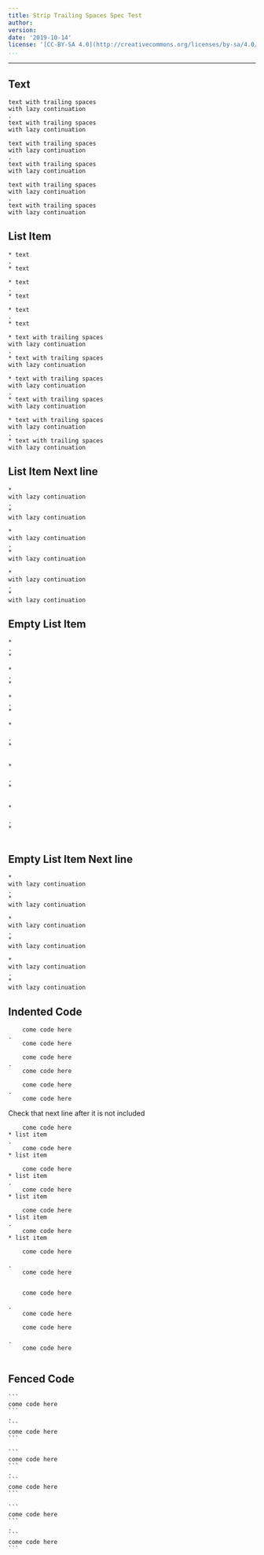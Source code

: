 ```yaml
---
title: Strip Trailing Spaces Spec Test
author:
version:
date: '2019-10-14'
license: '[CC-BY-SA 4.0](http://creativecommons.org/licenses/by-sa/4.0/)'
...
```


---

## Text

```````````````````````````````` example Text: 1
text with trailing spaces      
with lazy continuation      
.
text with trailing spaces      
with lazy continuation      
````````````````````````````````


```````````````````````````````` example(Text: 2) options(trailing-keep-none)
text with trailing spaces      
with lazy continuation      
.
text with trailing spaces
with lazy continuation
````````````````````````````````


```````````````````````````````` example(Text: 3) options(trailing-keep-all)
text with trailing spaces      
with lazy continuation      
.
text with trailing spaces      
with lazy continuation      
````````````````````````````````


## List Item

```````````````````````````````` example List Item: 1
* text    
.
* text    
````````````````````````````````


```````````````````````````````` example(List Item: 2) options(trailing-keep-none)
* text    
.
* text
````````````````````````````````


```````````````````````````````` example(List Item: 3) options(trailing-keep-all)
* text    
.
* text    
````````````````````````````````


```````````````````````````````` example List Item: 4
* text with trailing spaces      
with lazy continuation      
.
* text with trailing spaces      
with lazy continuation      
````````````````````````````````


```````````````````````````````` example(List Item: 5) options(trailing-keep-none)
* text with trailing spaces      
with lazy continuation      
.
* text with trailing spaces
with lazy continuation
````````````````````````````````


```````````````````````````````` example(List Item: 6) options(trailing-keep-all)
* text with trailing spaces      
with lazy continuation      
.
* text with trailing spaces      
with lazy continuation      
````````````````````````````````


## List Item Next line

```````````````````````````````` example List Item Next line: 1
*       
with lazy continuation      
.
*       
with lazy continuation      
````````````````````````````````


```````````````````````````````` example(List Item Next line: 2) options(trailing-keep-none)
*       
with lazy continuation      
.
*
with lazy continuation
````````````````````````````````


```````````````````````````````` example(List Item Next line: 3) options(trailing-keep-all)
*       
with lazy continuation      
.
*       
with lazy continuation      
````````````````````````````````


## Empty List Item

```````````````````````````````` example Empty List Item: 1
*    
.
*    
````````````````````````````````


```````````````````````````````` example(Empty List Item: 2) options(trailing-keep-none)
*    
.
*
````````````````````````````````


```````````````````````````````` example(Empty List Item: 3) options(trailing-keep-all)
*    
.
*    
````````````````````````````````


```````````````````````````````` example Empty List Item: 4
*    
    
.
*    
    
````````````````````````````````


```````````````````````````````` example(Empty List Item: 5) options(trailing-keep-none)
*    
    
.
*
    
````````````````````````````````


```````````````````````````````` example(Empty List Item: 6) options(trailing-keep-all)
*    
    
.
*    
    
````````````````````````````````


## Empty List Item Next line

```````````````````````````````` example Empty List Item Next line: 1
*       
with lazy continuation      
.
*       
with lazy continuation      
````````````````````````````````


```````````````````````````````` example(Empty List Item Next line: 2) options(trailing-keep-none)
*       
with lazy continuation      
.
*
with lazy continuation
````````````````````````````````


```````````````````````````````` example(Empty List Item Next line: 3) options(trailing-keep-all)
*       
with lazy continuation      
.
*       
with lazy continuation      
````````````````````````````````


## Indented Code

```````````````````````````````` example Indented Code: 1
    come code here      
.
    come code here      
````````````````````````````````


```````````````````````````````` example(Indented Code: 2) options(code-keep-none)
    come code here      
.
    come code here
````````````````````````````````


```````````````````````````````` example(Indented Code: 3) options(code-keep-all)
    come code here      
.
    come code here      
````````````````````````````````


Check that next line after it is not included

```````````````````````````````` example Indented Code: 4
    come code here      
* list item     
.
    come code here      
* list item     
````````````````````````````````


```````````````````````````````` example(Indented Code: 5) options(code-keep-none)
    come code here      
* list item     
.
    come code here
* list item     
````````````````````````````````


```````````````````````````````` example(Indented Code: 6) options(code-keep-all)
    come code here      
* list item     
.
    come code here      
* list item     
````````````````````````````````


```````````````````````````````` example Indented Code: 7
    come code here      
     
.
    come code here      
     
````````````````````````````````


```````````````````````````````` example(Indented Code: 8) options(code-keep-none)
    come code here      
     
.
    come code here

````````````````````````````````


```````````````````````````````` example(Indented Code: 9) options(code-keep-all)
    come code here      
     
.
    come code here      
     
````````````````````````````````


## Fenced Code

```````````````````````````````` example Fenced Code: 1
```     
come code here      
```     
.
```
come code here      
```
````````````````````````````````


```````````````````````````````` example(Fenced Code: 2) options(code-keep-none)
```     
come code here      
```     
.
```
come code here
```
````````````````````````````````


```````````````````````````````` example(Fenced Code: 3) options(code-keep-all)
```     
come code here      
```     
.
```
come code here      
```
````````````````````````````````


